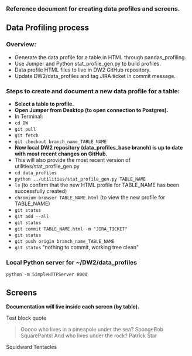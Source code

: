 ### Reference document for creating data profiles and screens.

## Data Profiling process

### Overview:
* Generate the data profile for a table in HTML through pandas_profiling.
* Use Jumper and Python stat_profile_gen.py to build profiles.
* Data profile HTML files to live in DW2 GitHub repository.
* Update DW2/data_profiles and tag JIRA ticket in commit message.

### Steps to create and document a new data profile for a table:
* **Select a table to profile.**
* **Open Jumper from Desktop (to open connection to Postgres).**
* In Terminal:
* `cd DW`
* `git pull`
* `git fetch`
* `git checkout branch_name_TABLE_NAME`
* **Now local DW2 repository (data_profiles_base branch) is up to date with most recent changes on GitHub.**
* This will also provide the most recent version of utilities/stat_profile_gen.py
* `cd data_profiles`
* `python ../utilities/stat_profile_gen.py TABLE_NAME`
* `ls` (to confirm that the new HTML profile for TABLE_NAME has been successfully created)
* `chromium-browser TABLE_NAME.html` (to view the new profile for TABLE_NAME)
* `git status`
* `git add --all`
* `git status`
* `git commit TABLE_NAME.html -m "JIRA_TICKET"`
* `git status`
* `git push origin branch_name_TABLE_NAME`
* `git status` "nothing to commit, working tree clean"

### Local Python server for ~/DW2/data_profiles
`python -m SimpleHTTPServer 8000`

## Screens
**Documentation will live inside each screen (by table).**

Test block quote
> Ooooo who lives in a pineapole under the sea?
> SpongeBob SquarePants!
> And who lives under the rock?
Patrick Star

Squidward Tentacles 
